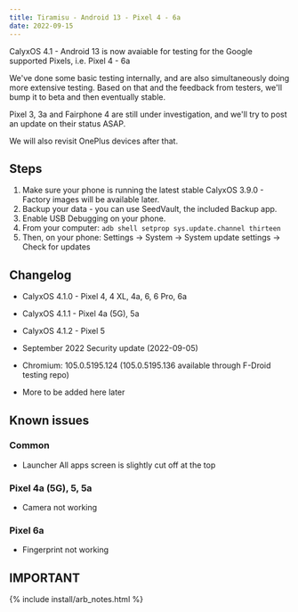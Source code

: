 ```yaml
---
title: Tiramisu - Android 13 - Pixel 4 - 6a
date: 2022-09-15
---
```


CalyxOS 4.1 - Android 13 is now avaiable for testing for the Google supported Pixels, i.e. Pixel 4 - 6a

We've done some basic testing internally, and are also simultaneously doing more extensive testing. Based on that and the feedback from testers, we'll bump it to beta and then eventually stable.

Pixel 3, 3a and Fairphone 4 are still under investigation, and we'll try to post an update on their status ASAP.

We will also revisit OnePlus devices after that.

## Steps
1. Make sure your phone is running the latest stable CalyxOS 3.9.0 - Factory images will be available later.
2. Backup your data - you can use SeedVault, the included Backup app.
3. Enable USB Debugging on your phone.
4. From your computer: `adb shell setprop sys.update.channel thirteen`
5. Then, on your phone: Settings -> System -> System update settings -> Check for updates

## Changelog
* CalyxOS 4.1.0 - Pixel 4, 4 XL, 4a, 6, 6 Pro, 6a
* CalyxOS 4.1.1 - Pixel 4a (5G), 5a
* CalyxOS 4.1.2 - Pixel 5
* September 2022 Security update (2022-09-05)
* Chromium: 105.0.5195.124 (105.0.5195.136 available through F-Droid testing repo)

* More to be added here later

## Known issues
### Common
* Launcher All apps screen is slightly cut off at the top

### Pixel 4a (5G), 5, 5a
* Camera not working

### Pixel 6a
* Fingerprint not working

## IMPORTANT

{% include install/arb_notes.html %}
